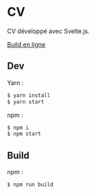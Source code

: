 # CV
CV développé avec Svelte.js.

[Build en ligne](https://cv.jallain.vercel.app/)

## Dev

Yarn :
```bash
$ yarn install
$ yarn start
```
npm :
```bash
$ npm i
$ npm start
```

## Build

npm :
```bash
$ npm run build
```
